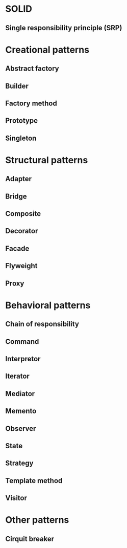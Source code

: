 # SOLID
## Single responsibility principle (SRP)
# Creational patterns
## Abstract factory
## Builder
## Factory method
## Prototype
## Singleton
# Structural patterns
## Adapter
## Bridge
## Composite
## Decorator
## Facade
## Flyweight
## Proxy
# Behavioral patterns
## Chain of responsibility
## Command
## Interpretor
## Iterator
## Mediator
## Memento
## Observer
## State
## Strategy
## Template method
## Visitor
# Other patterns
## Cirquit breaker